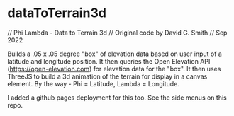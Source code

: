 # dataToTerrain3d

// Phi Lambda - Data to Terrain 3d
// Original code by David G. Smith
// Sep 2022

Builds a .05 x .05 degree "box" of elevation data based on user input of a latitude and longitude position.
It then queries the Open Elevation API (https://open-elevation.com) for elevation data for the "box".
It then uses ThreeJS to build a 3d animation of the terrain for display in a canvas element.
By the way - Phi = Latitude, Lambda = Longitude.

I added a github pages deployment for this too. See the side menus on this repo.

